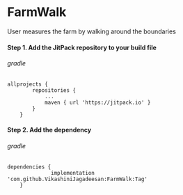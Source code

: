 # FarmWalk
User measures the farm by walking around the boundaries

#### Step 1. Add the JitPack repository to your build file
###### gradle
```
allprojects {
		repositories {
			...
			maven { url 'https://jitpack.io' }
		}
	}
```
#### Step 2. Add the dependency
###### gradle
```
dependencies {
              implementation 'com.github.VikashiniJagadeesan:FarmWalk:Tag'
    }
```
